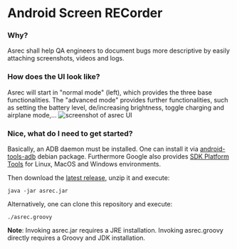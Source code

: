 # **A**ndroid **S**creen **REC**order

### Why?

Asrec shall help QA engineers to document bugs more descriptive by easily attaching screenshots, videos and logs.

### How does the UI look like?

Asrec will start in "normal mode" (left), which provides the three base functionalities. The "advanced mode" provides further functionalities, such as setting the battery level, de/increasing brightness, toggle charging and airplane mode,...
![screenshot of asrec UI](https://blobb.me/boddenberg-it/asrec_screenshot_v02.png)

### Nice, what do I need to get started?

Basically, an ADB daemon must be installed. One can install it via [android-tools-adb](https://packages.debian.org/jessie/android-tools-adb) debian package. Furthermore Google also provides [SDK Platform Tools](https://developer.android.com/studio/releases/platform-tools.html) for Linux, MacOS and Windows environments.

Then download the [latest release](https://github.com/boddenberg-it/asrec/releases/), unzip it and execute:

```java -jar asrec.jar```

Alternatively, one can clone this repository and execute:

```./asrec.groovy```

**Note**: Invoking asrec.jar requires a JRE installation. Invoking asrec.groovy directly requires a Groovy and JDK installation.
